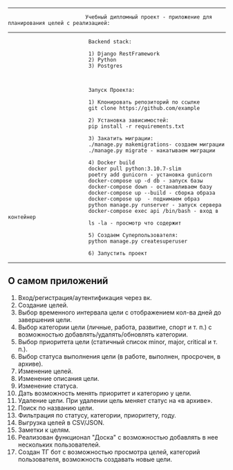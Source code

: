 -----------------------------------------------------------------------------------------------------------------------------------------------------------------------                      
                             Учебный дипломный проект - приложение для планирования целей с реализацией:
                             
-----------------------------------------------------------------------------------------------------------------------------------------------------------------------                    
                                
                              Backend stack: 
            
                              1) Django RestFramework
                              2) Python
                              3) Postgres
            
            
            
                              Запуск Проекта:
            
                              1) Клонировать репозиторий по ссылке
                              git clone https://github.com/example
            
                              2) Установка зависимостей:
                              pip install -r requirements.txt
            
                              3) Закатить миграции:
                              ./manage.py makemigrations- создаем миграции
                              ./manage.py migrate - накатываем миграции
            
                              4) Docker build
                              docker pull python:3.10.7-slim
                              poetry add gunicorn - установка gunicorn
                              docker-compose up -d db - запуск базы
                              docker-compose down - останавливаем базу
                              docker-compose up --build - сборка образа
                              docker-compose up  - поднимаем образ
                              python manage.py runserver - запуск сервера
                              docker-compose exec api /bin/bash - вход в контейнер
                              ls -la - просмотр что содержит
            
                              5) Создаем Суперпользователя:
                              python manage.py createsuperuser
            
                              6) Запустить проект
            
-----------------------------------------------------------------------------------------------------------------------------------------------------------------------
О самом приложений
-----------------------------------------------------------------------------------------------------------------------------------------------------------------------

1) Вход/регистрация/аутентификация через вк.
2) Создание целей.
3) Выбор временного интервала цели с отображением кол-ва дней до завершения цели.
4) Выбор категории цели (личные, работа, развитие, спорт и т. п.) с возможностью добавлять/удалять/обновлять категории.
5) Выбор приоритета цели (статичный список minor, major, critical и т. п.).
6) Выбор статуса выполнения цели (в работе, выполнен, просрочен, в архиве).
7) Изменение целей.
8) Изменение описания цели.
9) Изменение статуса.
10) Дать возможность менять приоритет и категорию у цели.
11) Удаление цели. При удалении цель меняет статус на «в архиве».
12) Поиск по названию цели.
13) Фильтрация по статусу, категории, приоритету, году.
14) Выгрузка целей в CSV/JSON.
15) Заметки к целям.
16) Реализован функционал "Доска" с возможностью добавлять в нее нескольких пользователей.
17) Создан ТГ бот с возможностью просмотра целей, категорий пользователя, возможность создавать новые цели.
